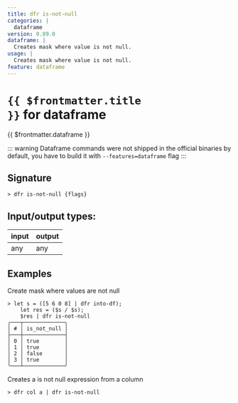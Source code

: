 ```yaml
---
title: dfr is-not-null
categories: |
  dataframe
version: 0.89.0
dataframe: |
  Creates mask where value is not null.
usage: |
  Creates mask where value is not null.
feature: dataframe
---
```

<!-- This file is automatically generated. Please edit the command in https://github.com/nushell/nushell instead. -->

# <code>{{ $frontmatter.title }}</code> for dataframe

<div class='command-title'>{{ $frontmatter.dataframe }}</div>


::: warning
Dataframe commands were not shipped in the official binaries by default, you have to build it with `--features=dataframe` flag
:::
## Signature

```> dfr is-not-null {flags} ```


## Input/output types:

| input | output |
| ----- | ------ |
| any   | any    |

## Examples

Create mask where values are not null
```nu
> let s = ([5 6 0 8] | dfr into-df);
    let res = ($s / $s);
    $res | dfr is-not-null
╭───┬─────────────╮
│ # │ is_not_null │
├───┼─────────────┤
│ 0 │ true        │
│ 1 │ true        │
│ 2 │ false       │
│ 3 │ true        │
╰───┴─────────────╯

```

Creates a is not null expression from a column
```nu
> dfr col a | dfr is-not-null

```
